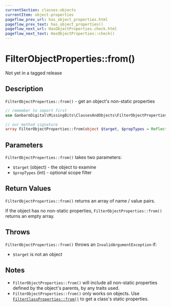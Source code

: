 ```yaml
---
currentSection: classes-objects
currentItem: object-properties
pageflow_prev_url: has_object_properties.html
pageflow_prev_text: has_object_properties()
pageflow_next_url: HasObjectProperties.check.html
pageflow_next_text: HasObjectProperties::check()
---
```


# FilterObjectProperties::from()

<div class="callout warning" markdown="1">
Not yet in a tagged release
</div>

## Description

`FilterObjectProperties::from()` - get an object's non-static properties

```php
// remember to import first
use GanbaroDigital\MissingBits\ClassesAndObjects\FilterObjectProperties;

// our method signature
array FilterObjectProperties::from(object $target, $propTypes = ReflectionProperty::IS_PUBLIC);
```

## Parameters

`FilterObjectProperties::from()` takes two parameters:

* `$target` (object) - the object to examine
* `$propTypes` (int) - optional scope filter

## Return Values

`FilterObjectProperties::from()` returns an array of name / value pairs.

If the object has no non-static properties, `FilterObjectProperties::from()` returns an empty array.

## Throws

`FilterObjectProperties::from()` throws an `InvalidArgumentException` if:

* `$target` is not an object

## Notes

* `FilterObjectProperties::from()` will include all non-static properties defined by the object's parents, by any traits used.
* `FilterObjectProperties::from()` only works on objects. Use [`FilterClassProperties::from()`](FilterClassProperties.from.html) to get a class's static properties.
